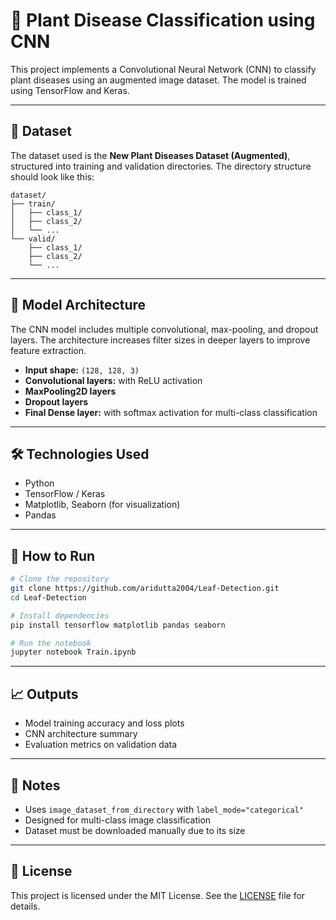 # 🌿 Plant Disease Classification using CNN

This project implements a Convolutional Neural Network (CNN) to classify plant diseases using an augmented image dataset. The model is trained using TensorFlow and Keras.

---

## 📂 Dataset

The dataset used is the **New Plant Diseases Dataset (Augmented)**, structured into training and validation directories. The directory structure should look like this:

```
dataset/
├── train/
│   ├── class_1/
│   ├── class_2/
│   └── ...
└── valid/
    ├── class_1/
    ├── class_2/
    └── ...
```

---

## 🧠 Model Architecture

The CNN model includes multiple convolutional, max-pooling, and dropout layers. The architecture increases filter sizes in deeper layers to improve feature extraction.

- **Input shape:** `(128, 128, 3)`
- **Convolutional layers:** with ReLU activation
- **MaxPooling2D layers**
- **Dropout layers**
- **Final Dense layer:** with softmax activation for multi-class classification

---

## 🛠️ Technologies Used

- Python
- TensorFlow / Keras
- Matplotlib, Seaborn (for visualization)
- Pandas

---

## 🚀 How to Run

```bash
# Clone the repository
git clone https://github.com/aridutta2004/Leaf-Detection.git
cd Leaf-Detection

# Install dependencies
pip install tensorflow matplotlib pandas seaborn

# Run the notebook
jupyter notebook Train.ipynb
```

---

## 📈 Outputs

- Model training accuracy and loss plots
- CNN architecture summary
- Evaluation metrics on validation data

---

## 📌 Notes

- Uses `image_dataset_from_directory` with `label_mode="categorical"`
- Designed for multi-class image classification
- Dataset must be downloaded manually due to its size

---

## 📜 License

This project is licensed under the MIT License. See the [LICENSE](LICENSE) file for details.
